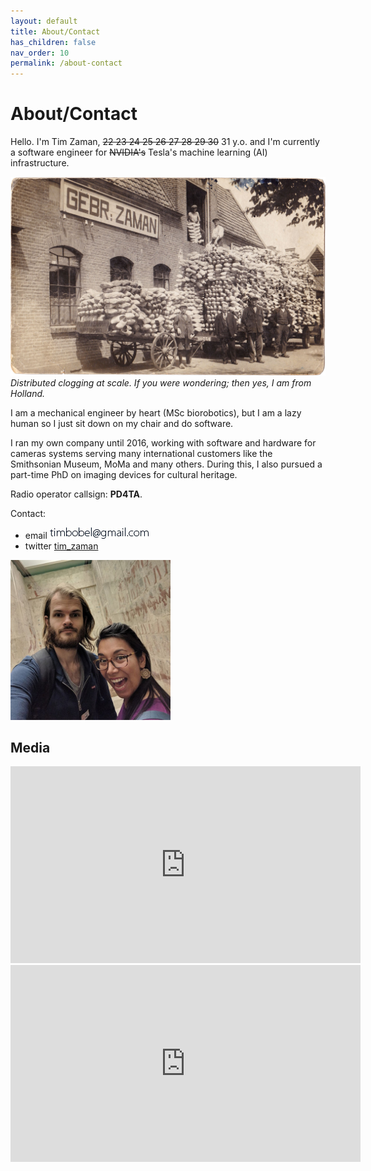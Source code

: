 ```yaml
---
layout: default
title: About/Contact
has_children: false
nav_order: 10
permalink: /about-contact
---
```


# About/Contact

Hello. I'm Tim Zaman, ~~22 23 24 25 26 27 28 29 30~~ 31 y.o. and I'm currently a software engineer for ~~NVIDIA's~~ Tesla's machine learning (AI) infrastructure.


<img src="docs/about/about_zaman-klompen-ansicht-2.jpg" alt="Tim and Dany" width="512"/><br />
_Distributed clogging at scale. If you were wondering; then yes, I am from Holland._

I am a mechanical engineer by heart (MSc biorobotics), but I am a lazy human so I just sit down on my chair and do software.

I ran my own company until 2016, working with software and hardware for cameras systems serving many international customers like the Smithsonian Museum, MoMa and many others. During this, I also pursued a part-time PhD on imaging devices for cultural heritage.

Radio operator callsign: **PD4TA**.

Contact:

* email ![Image](docs/about/about_email.jpg)
* twitter [tim_zaman](https://twitter.com/tim_zaman)

<img src="docs/about/about_tzdnz-NYC-2019.jpg" alt="Tim and Dany" width="256"/>


## Media

<iframe width="560" height="315" src="https://www.youtube.com/embed/kShT_Z3GJSU" frameborder="0" allow="accelerometer; autoplay; encrypted-media; gyroscope; picture-in-picture" allowfullscreen></iframe>

<iframe width="560" height="315" src="https://www.youtube.com/embed/er5N1Zv3oac" frameborder="0" allow="accelerometer; autoplay; encrypted-media; gyroscope; picture-in-picture" allowfullscreen></iframe>